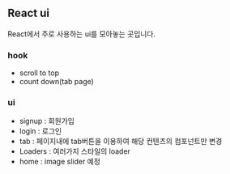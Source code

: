 ## React ui

React에서 주로 사용하는 ui를 모아놓는 곳입니다.

### hook

- scroll to top
- count down(tab page)

### ui

- signup : 회원가입
- login : 로그인
- tab : 페이지내에 tab버튼을 이용하여 해당 컨텐츠의 컴포넌트만 변경
- Loaders : 여러가지 스타일의 loader
- home : image slider 예정
